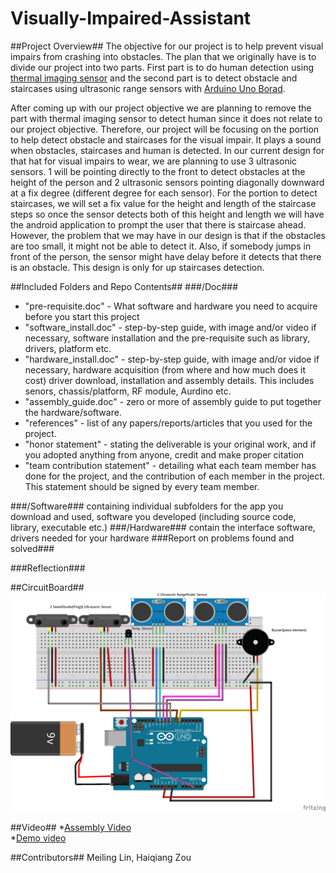 Visually-Impaired-Assistant
==================

##Project Overview##
The objective for our project is to help prevent visual impairs from crashing into obstacles. The plan that we originally have is to divide our project into two parts. First part is to do human detection using [thermal imaging sensor](http://www.rhworkshop.com/pages/product-ir-blue-dm) and the second part is to detect obstacle and staircases using ultrasonic range sensors with [Arduino Uno Borad](http://www.arduino.cc/en/Main/arduinoBoardUno).

After coming up with our project objective we are planning to remove the part with thermal imaging sensor to detect human since it does not relate to our project objective. Therefore, our project will be focusing on the portion to help detect obstacle and staircases for the visual impair. It plays a sound when obstacles, staircases and human is detected. In our current design for that hat for visual impairs to wear, we are planning to use 3 ultrasonic sensors. 1 will be pointing directly to the front to detect obstacles at the height of the person and 2 ultrasonic sensors pointing diagonally downward at a fix degree (different degree for each sensor). For the portion to detect staircases, we will set a fix value for the height and length of the staircase steps so once the sensor detects both of this height and length we will have the android application to prompt the user that there is staircase ahead. However, the problem that we may have in our design is that if the obstacles are too small, it might not be able to detect it. Also, if somebody jumps in front of the person, the sensor might have delay before it detects that there is an obstacle. This design is only for up staircases detection.


##Included Folders and Repo Contents##
###/Doc###
<ul>
		<li>"pre-requisite.doc" - What software and hardware you need to acquire before you start this project</li>
		<li>"software_install.doc" - step-by-step guide, with image and/or video if necessary, software installation and the pre-requisite such as library, drivers, platform etc.
		</li>
		<li>"hardware_install.doc" - step-by-step guide, with image and/or vidoe if necessary, hardware acquisition (from where and how much does it cost) driver download, installation and assembly details. This includes senors, chassis/platform, RF module, Aurdino etc.</li>
		<li>"assembly_guide.doc" - zero or more of assembly guide to put together the hardware/software.</li>
		<li>"references" - list of any papers/reports/articles that you used for the project.</li>
		<li>"honor statement" - stating the deliverable is your original work, and if you adopted anything from anyone, credit and make proper citation</li>
		<li>"team contribution statement" - detailing what each team member has done for the project, and the contribution of each member in the project. This statement should be signed by every team member.</li>
		</ul>
###/Software###
	containing individual subfolders for the app you download and used, software you developed (including source code, library, executable etc.)
###/Hardware###
	contain the interface software, drivers needed for your hardware
###Report on problems found and solved###

###Reflection###

##CircuitBoard##
![alt tag](Images/CircuitBoard.png)

##Video##
*[Assembly Video](https://www.youtube.com/watch?v=WbqXZgBYLgY)
<br/>
*[Demo video](https://www.youtube.com/watch?v=l3yPzs39GY0)

##Contributors##
Meiling Lin, Haiqiang Zou
